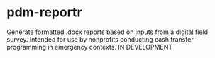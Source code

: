 # pdm-reportr
Generate formatted .docx reports based on inputs from a digital field survey. Intended for use by nonprofits conducting cash transfer programming in emergency contexts. IN DEVELOPMENT
